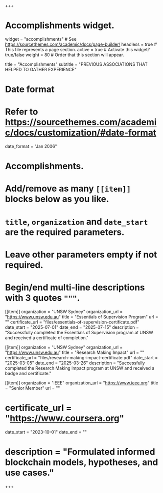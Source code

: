 +++
# Accomplishments widget.
widget = "accomplishments"  # See https://sourcethemes.com/academic/docs/page-builder/
headless = true  # This file represents a page section.
active = true  # Activate this widget? true/false
weight = 80  # Order that this section will appear.

title = "Accomplish&shy;ments"
subtitle = "PREVIOUS ASSOCIATIONS THAT HELPED TO GATHER EXPERIENCE"

# Date format
#   Refer to https://sourcethemes.com/academic/docs/customization/#date-format
date_format = "Jan 2006"

# Accomplishments.
#   Add/remove as many `[[item]]` blocks below as you like.
#   `title`, `organization` and `date_start` are the required parameters.
#   Leave other parameters empty if not required.
#   Begin/end multi-line descriptions with 3 quotes `"""`. 

[[item]]
  organization = "UNSW Sydney"
  organization_url = "https://www.unsw.edu.au"
  title = "Essentials of Supervision Program"
  url = ""
  certificate_url = "files/essentials-of-supervision-certificate.pdf"
  date_start = "2025-07-01"
  date_end = "2025-07-15"
  description = "Successfully completed the Essentials of Supervision program at UNSW and received a certificate of completion."

[[item]]
  organization = "UNSW Sydney"
  organization_url = "https://www.unsw.edu.au"
  title = "Research Making Impact"
  url = ""
  certificate_url = "files/research-making-impact-certificate.pdf"
  date_start = "2025-03-05"
  date_end = "2025-03-26"
  description = "Successfully completed the Research Making Impact program at UNSW and received a badge and certificate."  

[[item]]
  organization = "IEEE"
  organization_url = "https://www.ieee.org"
  title = "Senior Member"
  url = ""
  # certificate_url = "https://www.coursera.org"
  date_start = "2023-10-01"
  date_end = ""
  # description = "Formulated informed blockchain models, hypotheses, and use cases."
+++
